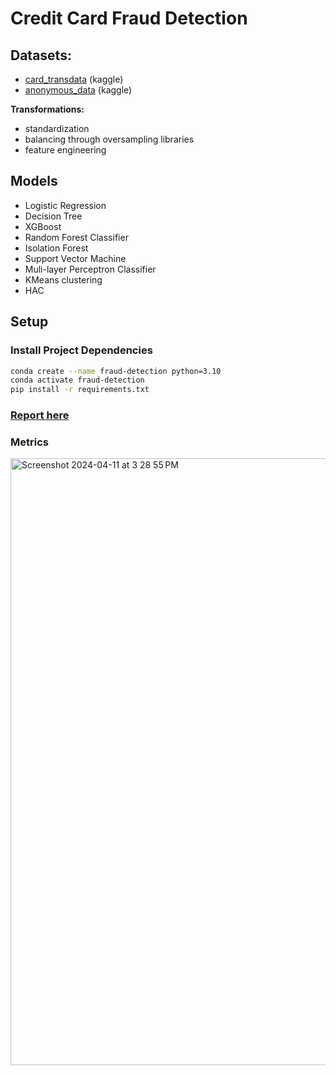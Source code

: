 # Credit Card Fraud Detection

## Datasets:
- [card_transdata](https://www.kaggle.com/datasets/dhanushnarayananr/credit-card-fraud) (kaggle)
- [anonymous_data](https://www.kaggle.com/datasets/nelgiriyewithana/credit-card-fraud-detection-dataset-2023) (kaggle)

__Transformations:__
- standardization
- balancing through oversampling libraries
- feature engineering

## Models
- Logistic Regression
- Decision Tree
- XGBoost
- Random Forest Classifier
- Isolation Forest
- Support Vector Machine
- Muli-layer Perceptron Classifier
- KMeans clustering
- HAC

## Setup

### Install Project Dependencies

```bash
conda create --name fraud-detection python=3.10
conda activate fraud-detection
pip install -r requirements.txt
```

### [Report here](/report.pdf)

### Metrics
<img width="971" alt="Screenshot 2024-04-11 at 3 28 55 PM" src="https://github.com/brayway05/fraud-detection/assets/61756717/e217a9d6-1366-4caf-adfe-fe2aa5435aa3">
